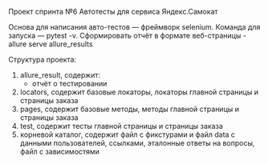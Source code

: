 Проект спринта №6
Автотесты для сервиса Яндекс.Самокат

Основа для написания авто-тестов — фреймворк selenium.
Команда для запуска — pytest -v.
Сформировать отчёт в формате веб-страницы - allure serve allure_results 

Структура проекта:
1. allure_result, содержит:
    - отчёт о тестировании
2. locators, содержит базовые локаторы, локаторы главной страницы и страницы заказа  
3. pages, содержит базовые методы, методы главной страницы и страницы заказа
4. test, содержит тесты главной страницы и страницы заказа
5. корневой каталог, содержит файл с фикстурами и файл data с данными пользователей, ссылками,
   эталонные ответы на вопросы, файл с зависимостями




